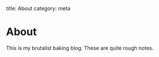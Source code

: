 title: About
category: meta

# About

This is my brutalist baking blog. These are quite rough notes.
